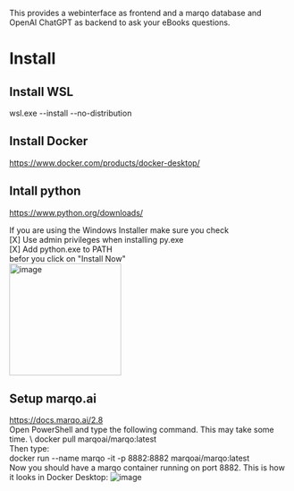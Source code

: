 This provides a webinterface as frontend and a marqo database and OpenAI ChatGPT as backend to ask your eBooks questions.


# Install

## Install WSL
wsl.exe --install --no-distribution

## Install Docker
https://www.docker.com/products/docker-desktop/

## Intall python
https://www.python.org/downloads/

If you are using the Windows Installer make sure you check \
[X] Use admin privileges when installing py.exe \
[X] Add python.exe to PATH \
befor you click on "Install Now" \
<img width="200" alt="image" src="https://github.com/OneEyedBlackCatDevelopment/AksYourBooks/assets/173571148/dc7b9373-475d-499f-ba9c-b01893da2396">

 
## Setup marqo.ai
https://docs.marqo.ai/2.8
\
Open PowerShell and type the following command. This may take some time. \ 
docker pull marqoai/marqo:latest
\
Then type: \
docker run --name marqo -it -p 8882:8882 marqoai/marqo:latest
\
Now you should have a marqo container running on port 8882. This is how it looks in Docker Desktop:
![image](https://github.com/OneEyedBlackCatDevelopment/AksYourBooks/assets/173571148/7b68541c-1ae1-4523-8735-788d0eca55d0)

